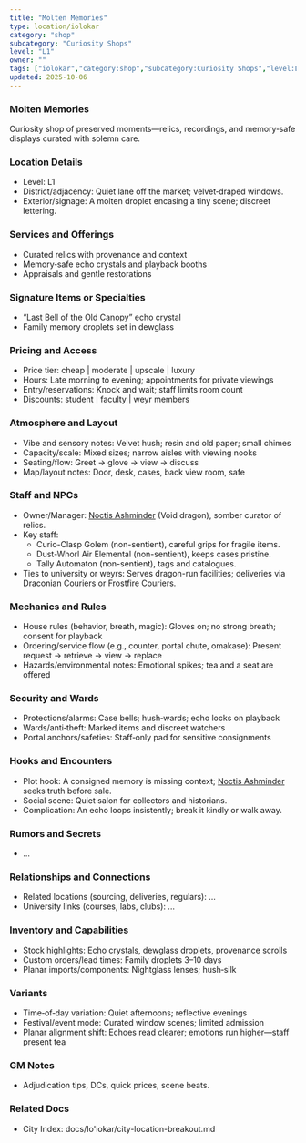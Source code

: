 ```yaml
---
title: "Molten Memories"
type: location/iolokar
category: "shop"
subcategory: "Curiosity Shops"
level: "L1"
owner: ""
tags: ["iolokar","category:shop","subcategory:Curiosity Shops","level:L1"]
updated: 2025-10-06
---
```

### Molten Memories

Curiosity shop of preserved moments—relics, recordings, and memory‑safe displays curated with solemn care.

### Location Details

- Level: L1
- District/adjacency: Quiet lane off the market; velvet‑draped windows.
- Exterior/signage: A molten droplet encasing a tiny scene; discreet lettering.

### Services and Offerings

- Curated relics with provenance and context
- Memory‑safe echo crystals and playback booths
- Appraisals and gentle restorations

### Signature Items or Specialties

- “Last Bell of the Old Canopy” echo crystal
- Family memory droplets set in dewglass

### Pricing and Access

- Price tier: cheap | moderate | upscale | luxury
- Hours: Late morning to evening; appointments for private viewings
- Entry/reservations: Knock and wait; staff limits room count
- Discounts: student | faculty | weyr members

### Atmosphere and Layout

- Vibe and sensory notes: Velvet hush; resin and old paper; small chimes
- Capacity/scale: Mixed sizes; narrow aisles with viewing nooks
- Seating/flow: Greet → glove → view → discuss
- Map/layout notes: Door, desk, cases, back view room, safe

### Staff and NPCs

- Owner/Manager: [Noctis Ashminder](../People/noctis-ashminder.md) (Void dragon), somber curator of relics.
- Key staff:
  - Curio-Clasp Golem (non-sentient), careful grips for fragile items.
  - Dust-Whorl Air Elemental (non-sentient), keeps cases pristine.
  - Tally Automaton (non-sentient), tags and catalogues.
- Ties to university or weyrs: Serves dragon-run facilities; deliveries via Draconian Couriers or Frostfire Couriers.

### Mechanics and Rules

- House rules (behavior, breath, magic): Gloves on; no strong breath; consent for playback
- Ordering/service flow (e.g., counter, portal chute, omakase): Present request → retrieve → view → replace
- Hazards/environmental notes: Emotional spikes; tea and a seat are offered

### Security and Wards

- Protections/alarms: Case bells; hush‑wards; echo locks on playback
- Wards/anti‑theft: Marked items and discreet watchers
- Portal anchors/safeties: Staff‑only pad for sensitive consignments

### Hooks and Encounters

- Plot hook: A consigned memory is missing context; [Noctis Ashminder](../People/noctis-ashminder.md) seeks truth before sale.
- Social scene: Quiet salon for collectors and historians.
- Complication: An echo loops insistently; break it kindly or walk away.

### Rumors and Secrets

- ...

### Relationships and Connections

- Related locations (sourcing, deliveries, regulars): ...
- University links (courses, labs, clubs): ...

### Inventory and Capabilities

- Stock highlights: Echo crystals, dewglass droplets, provenance scrolls
- Custom orders/lead times: Family droplets 3–10 days
- Planar imports/components: Nightglass lenses; hush‑silk

### Variants

- Time‑of‑day variation: Quiet afternoons; reflective evenings
- Festival/event mode: Curated window scenes; limited admission
- Planar alignment shift: Echoes read clearer; emotions run higher—staff present tea

### GM Notes

- Adjudication tips, DCs, quick prices, scene beats.

### Related Docs

- City Index: docs/Io'lokar/city-location-breakout.md
